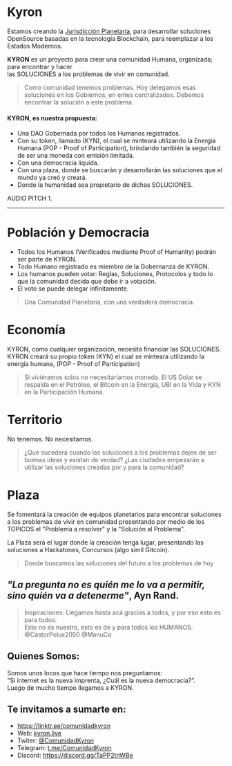 # Kyron

Estamos creando la [Jurisdicción Planetaria](http://https://sites.google.com/d/1GQBWcyLo5uRaDadautVt_adbMmiR6NGT/p/1rDSsdfCuTIxZloFku8YQMLzMmbUQ8JdR/edit "Jurisdicción Planetaria"),
para desarrollar soluciones OpenSource basadas en la tecnología Blockchain,
para reemplazar a los Estados Modernos.

**KYRON** es un proyecto para crear una comunidad Humana, organizada; 
para encontrar y hacer    
las SOLUCIONES a los problemas de vivir en comunidad.

> Como comunidad tenemos problemas. Hoy delegamos esas soluciones en los Gobiernos, en entes centralizados. Debemos encontrar la solución a este problema.

#### KYRON, es nuestra propuesta:
- Una DAO Gobernada por todos los Humanos registrados.
- Con su token, llamado (KYN), el cual se minteará utilizando la Energía Humana (POP - Proof of Participation), brindando también la seguridad de ser una moneda con emisión limitada.
- Con una democracia líquida.
- Con una plaza, donde se buscarán y desarrollarán las soluciones que el mundo ya creó y creará.
- Donde la humanidad sea propietario de dichas SOLUCIONES.


AUDIO PITCH 1.


------------



# Población y Democracia 
- Todos los Humanos (Verificados mediante Proof of Humanity) podrán ser parte de KYRON.
- Todo Humano registrado es miembro de la Gobernanza de KYRON.
- Los humanos pueden votar: Reglas, Soluciones, Protocolos y todo lo que la comunidad decida que debe ir a votación.
- El voto se puede delegar infinitamente.

> Una Comunidad Planetaria, con una verdadera democracia.

# Economía 

KYRON, como cualquier organización, necesita financiar las SOLUCIONES.
KYRON creará su propio token (KYN) el cual se minteara utilizando la energía humana, (POP - Proof of Participation)

> Si viviéramos solos no necesitaríamos moneda. El US Dolar se respalda en el Petróleo, el Bitcoin en la Energía, UBI en la Vida y KYN en la Participación Humana.

# Territorio 
No tenemos. No necesitamos.

> ¿Qué sucederá cuando las soluciones a los problemas dejen de ser buenas ideas y existan de verdad? ¿Las ciudades empezarán a utilizar las soluciones creadas por y para la comunidad?

# Plaza

Se fomentará la creación de equipos planetarios para encontrar soluciones a los problemas de vivir en comunidad presentando por medio de los TOPICOS el "Problema a resolver" y la "Solución al Problema".   

La Plaza será el lugar donde la creación tenga lugar, presentando las soluciones a Hackatones, Concursos (algo simil Gitcoin).

> Donde buscamos las soluciones del futuro a los problemas de hoy


## *"La pregunta no es quién me lo va a permitir, sino quién va a detenerme"*, Ayn Rand.


> Inspiraciones:
Llegamos hasta acá gracias a todos, y por eso esto es para todos.   
Esto no es nuestro, esto es de y para todos los HUMANOS.  
@CastorPolux2050 @ManuCo  

## Quienes Somos:
Somos unos locos que hace tiempo nos preguntamos:  
“Si internet es la nueva imprenta, ¿Cuál es la nueva democracia?”.  
Luego de mucho tiempo llegamos a KYRON.  

## Te invitamos a sumarte en:
- https://linktr.ee/comunidadkyron
- Web: [kyron.live](https://linktr.ee/comunidadkyron)
- Twiter: [@ComunidadKyron](https://twitter.com/ComunidadKyron)
- Telegram: [t.me/ComunidadKyron](t.me/ComunidadKyron)
- Discord: https://discord.gg/TaPP2tnWBe

